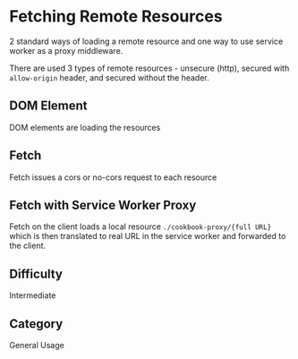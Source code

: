 # Fetching Remote Resources

2 standard ways of loading a remote resource and one way to use service worker as a proxy middleware.

There are used 3 types of remote resources - unsecure (http), secured with `allow-origin` header, and secured without the header.

## DOM Element
DOM elements are loading the resources

## Fetch
Fetch issues a cors or no-cors request to each resource

## Fetch with Service Worker Proxy
Fetch on the client loads a local resource `./cookbook-proxy/{full URL}` which is then translated to real URL in the service worker and forwarded to the client.

## Difficulty
Intermediate

## Category
General Usage
